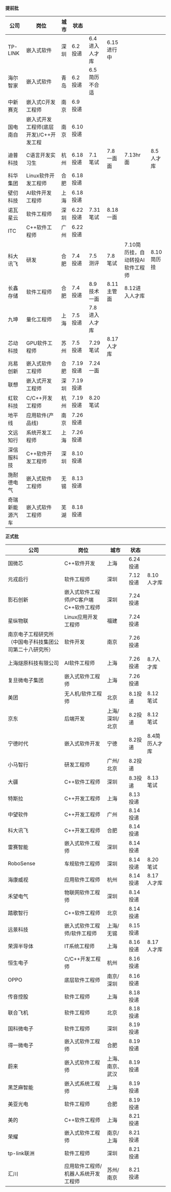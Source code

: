 **提前批**

| 公司           | 岗位                                   | 城市 | 状态     |               |            |                                  |            |
| -------------- | -------------------------------------- | ---- | -------- | ------------- | ---------- | -------------------------------- | ---------- |
| TP-LINK        | 嵌入式软件                             | 深圳 | 6.2投递  | 6.4进入人才库 | 6.15进行中 |                                  |            |
| 海尔智家       | 嵌入式软件                             | 青岛 | 6.2投递  | 6.5简历不合适 |            |                                  |            |
| 中新赛克       | 嵌入式C开发工程师                      | 南京 | 6.9投递  |               |            |                                  |            |
| 国电南自       | 嵌入式开发工程师(底层开发)/C++开发工程 | 南京 | 6.10投递 |               |            |                                  |            |
| 迪普科技       | C语言开发实习生                        | 杭州 | 6.18投递 | 7.1笔试       | 7.8一面面  | 7.13hr面                         | 8.5人才库  |
| 科华集团       | Linux软件开发工程师                    | 合肥 | 6.18投递 |               |            |                                  |            |
| 壁仞科技       | AI软件开发工程师                       | 上海 | 6.18投递 |               |            |                                  |            |
| 诺瓦星云       | 软件工程师                             | 深圳 | 6.22投递 | 7.31笔试      | 8.18一面   |                                  |            |
| ITC            | C++软件工程师                          | 广州 | 6.22投递 |               |            |                                  |            |
| 科大讯飞       | 研发                                   | 合肥 | 7.4投递  | 7.5测评       | 7.8笔试    | 7.10简历挂，自动转投AI软件工程师 | 8.10简历挂 |
| 长鑫存储       | 软件工程师                             | 合肥 | 7.4投递  | 8.9技术一面   | 8.11主管面 | 8.12进入人才库                   |            |
| 九坤           | 量化工程师                             | 上海 | 7.5投递  | 7.8进入人才库 |            |                                  |            |
| 芯动科技       | GPU软件工程师                          | 苏州 | 7.5投递  | 7.29笔试      | 8.17人才库 |                                  |            |
| 兆易创新       | 嵌入式软件工程师                       | 合肥 | 7.19投递 | 7.24一面      |            |                                  |            |
| 联想           | 嵌入式开发工程师                       | 深圳 | 7.19投递 |               |            |                                  |            |
| 虹软科技       | C/C++开发工程师                        | 杭州 | 7.19投递 | 8.20笔试      |            |                                  |            |
| 地平线         | 应用软件(产品线)                       | 南京 | 7.26投递 |               |            |                                  |            |
| 文远知行       | 系统开发工程师                         | 上海 | 7.26投递 |               |            |                                  |            |
| 深信服科技     | C++软件开发工程师                      | 深圳 | 8.10投递 |               |            |                                  |            |
| 施耐德电气     | 嵌入式软件工程师                       | 无锡 | 8.13投递 |               |            |                                  |            |
| 奇瑞新能源汽车 | 嵌入式软件工程师                       | 芜湖 | 8.18投递 |               |            |                                  |            |

**正式批**

| 公司                                                     | 岗位                                   | 城市             | 状态     |               |
| -------------------------------------------------------- | -------------------------------------- | ---------------- | -------- | ------------- |
| 国微芯                                                   | C++软件开发                            | 上海             | 6.24投递 |               |
| 元戎启行                                                 | 软件工程师                             | 深圳             | 7.12投递 | 8.10人才库    |
| 影石创新                                                 | 嵌入式软件工程师/PC客户端C++软件工程师 | 深圳             | 7.24投递 |               |
| 星纵物联                                                 | Linux应用开发工程师                    | 福建             | 7.24投递 |               |
| 南京电子工程研究所（中国电子科技集团公司第二十八研究所） | 软件开发                               | 南京             | 7.26投递 |               |
| 上海燧原科技有限公司                                     | AI软件工程师                           | 上海             | 7.26投递 | 8.7人才库     |
| 复旦微电子集团                                           | 嵌入式软件工程师                       | 上海             | 7.26投递 |               |
| 美团                                                     | 无人机/软件工程师                      | 北京             | 8.1投递  | 8.12笔试      |
| 京东                                                     | 后端开发                               | 上海/深圳/北京   | 8.2投递  | 8.12笔试      |
| 宁德时代                                                 | 嵌入式软件开发                         | 宁德             | 8.2投递  | 8.4简历人才库 |
| 小马智行                                                 | 研发工程师                             | 广州/北京        | 8.2投递  |               |
| 大疆                                                     | C++软件工程师                          | 深圳             | 8.3投递  | 8.13笔试      |
| 特斯拉                                                   | C++开发工程师                          | 上海             | 8.13投递 |               |
| 中望软件                                                 | C++开发工程师                          | 广州             | 8.14投递 |               |
| 科大讯飞                                                 | C++开发工程师                          | 合肥             | 8.14投递 |               |
| 雷赛智能                                                 | 嵌入式软件工程师                       | 深圳             | 8.14投递 |               |
| RoboSense                                                | 车规软件工程师                         | 深圳             | 8.14投递 | 8.20笔试      |
| 海康威视                                                 | 应用软件工程师                         | 杭州             | 8.14投递 | 8.17人才库    |
| 禾望电气                                                 | 物联网软件工程师                       | 深圳             | 8.14投递 |               |
| 踏歌智行                                                 | C++软件工程师                          | 北京             | 8.14投递 |               |
| 远景科技                                                 | 嵌入式软件工程师/软件工程师            | 上海/无锡        | 8.15投递 |               |
| 荣湃半导体                                               | IT系统工程师                           | 上海             | 8.16投递 | 8.17人才库    |
| 恒生电子                                                 | C/C++开发工程师                        | 杭州             | 8.16投递 |               |
| OPPO                                                     | 底层软件工程师                         | 南京/深圳        | 8.16投递 |               |
| 传音控股                                                 | 软件工程师                             | 上海             | 8.18投递 |               |
| 联合飞机                                                 | 软件工程师                             | 北京             | 8.18投递 |               |
| 国科微电子                                               | 软件工程师                             | 深圳             | 8.19投递 |               |
| 得一微电子                                               | 嵌入式软件工程师                       | 合肥             | 8.19投递 |               |
| 蔚来                                                     | 嵌入式软件工程师                       | 上海、南京、武汉 | 8.19投递 |               |
| 黑芝麻智能                                               | 嵌入式系统工程师                       | 上海             | 8.19投递 |               |
| 美亚光电                                                 | 软件工程师                             | 合肥             | 8.19投递 |               |
| 美的                                                     | C++软件工程师                          | 上海             | 8.21投递 |               |
| 荣耀                                                     | 嵌入式软件工程师                       | 南京/上海        | 8.21投递 |               |
| tp-link联洲                                              | 软件工程师                             | 深圳             | 8.21投递 |               |
| 汇川                                                     | 应用软件工程师/机器人系统开发工程师    | 苏州/南京        | 8.21投递 |               |

